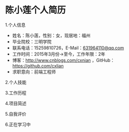 # 陈小莲个人简历
1.个人信息
- 姓名：陈小莲，性别：女，现居地：福州
- 毕业院校：三明学院
- 联系电话：15259810726，E-Mail：631964110@qq.com
- 工作时间：2015年3月份->至今，工作年限：2年
- 博客：http://www.cnblogs.com/cxnian ，GitHub：https://github.com/cxlian
- 求职意向：前端工程师

2.个人技能

3.工作历程

4.项目简述

5.自我评价

6.正在学习中
